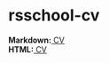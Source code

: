 # rsschool-cv
__Markdown:__[ CV](https://sesychev.github.io/rsschool-cv/cv)  
__HTML:__[ CV](https://sesychev.github.io/rsschool-cv/)  
